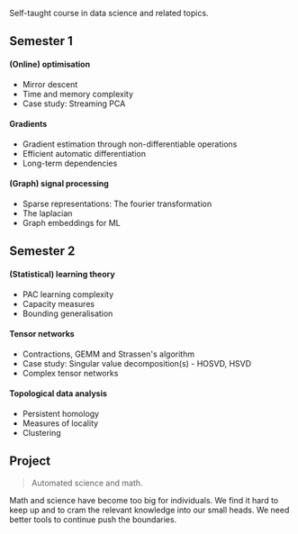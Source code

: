
Self-taught course in data science and related topics.

## Semester 1

#### (Online) optimisation

* Mirror descent
* Time and memory complexity
* Case study: Streaming PCA

#### Gradients

* Gradient estimation through non-differentiable operations
* Efficient automatic differentiation
* Long-term dependencies

#### (Graph) signal processing

* Sparse representations: The fourier transformation
* The laplacian
* Graph embeddings for ML

## Semester 2

#### (Statistical) learning theory

* PAC learning complexity
* Capacity measures
* Bounding generalisation

#### Tensor networks

* Contractions, GEMM and Strassen's algorithm
* Case study: Singular value decomposition(s) - HOSVD, HSVD
* Complex tensor networks

#### Topological data analysis

* Persistent homology
* Measures of locality
* Clustering

## Project

> Automated science and math.

Math and science have become too big for individuals. We find it hard to keep up and to cram the relevant knowledge into our small heads. We need better tools to continue push the boundaries.



